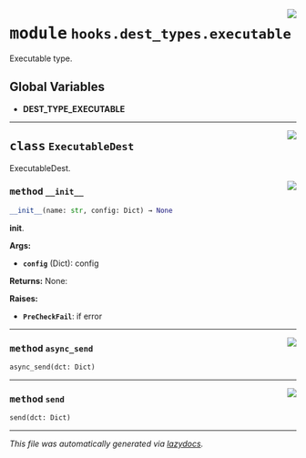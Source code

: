 <!-- markdownlint-disable -->

<a href="../src/pyquanda/hooks/dest_types/executable.py#L0"><img align="right" style="float:right;" src="https://img.shields.io/badge/-source-cccccc?style=flat-square"></a>

# <kbd>module</kbd> `hooks.dest_types.executable`
Executable type. 

**Global Variables**
---------------
- **DEST_TYPE_EXECUTABLE**


---

<a href="../src/pyquanda/hooks/dest_types/executable.py#L20"><img align="right" style="float:right;" src="https://img.shields.io/badge/-source-cccccc?style=flat-square"></a>

## <kbd>class</kbd> `ExecutableDest`
ExecutableDest. 

<a href="../src/pyquanda/hooks/dest_types/executable.py#L23"><img align="right" style="float:right;" src="https://img.shields.io/badge/-source-cccccc?style=flat-square"></a>

### <kbd>method</kbd> `__init__`

```python
__init__(name: str, config: Dict) → None
```

__init__. 



**Args:**
 
 - <b>`config`</b> (Dict):  config 



**Returns:**
 None: 



**Raises:**
 
 - <b>`PreCheckFail`</b>:  if error 




---

<a href="../src/pyquanda/hooks/dest_types/executable.py#L56"><img align="right" style="float:right;" src="https://img.shields.io/badge/-source-cccccc?style=flat-square"></a>

### <kbd>method</kbd> `async_send`

```python
async_send(dct: Dict)
```





---

<a href="../src/pyquanda/hooks/dest_types/executable.py#L62"><img align="right" style="float:right;" src="https://img.shields.io/badge/-source-cccccc?style=flat-square"></a>

### <kbd>method</kbd> `send`

```python
send(dct: Dict)
```








---

_This file was automatically generated via [lazydocs](https://github.com/ml-tooling/lazydocs)._
